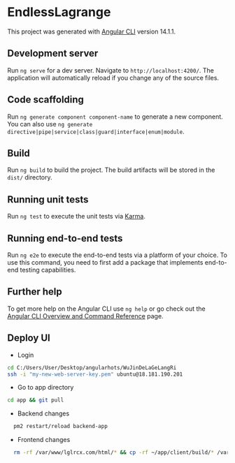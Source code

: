 # EndlessLagrange

This project was generated with [Angular CLI](https://github.com/angular/angular-cli) version 14.1.1.

## Development server

Run `ng serve` for a dev server. Navigate to `http://localhost:4200/`. The application will automatically reload if you change any of the source files.

## Code scaffolding

Run `ng generate component component-name` to generate a new component. You can also use `ng generate directive|pipe|service|class|guard|interface|enum|module`.

## Build

Run `ng build` to build the project. The build artifacts will be stored in the `dist/` directory.

## Running unit tests

Run `ng test` to execute the unit tests via [Karma](https://karma-runner.github.io).

## Running end-to-end tests

Run `ng e2e` to execute the end-to-end tests via a platform of your choice. To use this command, you need to first add a package that implements end-to-end testing capabilities.

## Further help

To get more help on the Angular CLI use `ng help` or go check out the [Angular CLI Overview and Command Reference](https://angular.io/cli) page.

## Deploy UI

- Login

```sh
cd C:/Users/User/Desktop/angularhots/WuJinDeLaGeLangRi
ssh -i "my-new-web-server-key.pem" ubuntu@18.181.190.201
```

- Go to app directory

```sh
cd app && git pull
```

- Backend changes

```sh
  pm2 restart/reload backend-app
```

- Frontend changes

```sh
  rm -rf /var/www/lglrcx.com/html/* && cp -rf ~/app/client/build/* /var/www/lglrcx.com/html/
```
